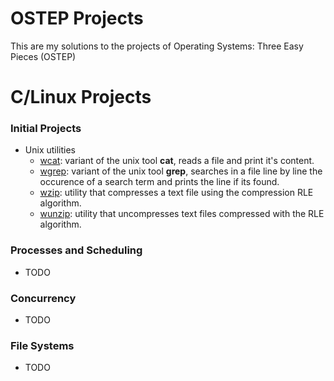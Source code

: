 # OSTEP Projects

This are my solutions to the projects of Operating Systems: Three Easy Pieces (OSTEP)

# C/Linux Projects

### Initial Projects

- Unix utilities
  - [wcat](./initial-utilities/wcat): variant of the unix tool **cat**, reads a file and print it's content.
  - [wgrep](./initial-utilities/wgrep): variant of the unix tool **grep**, searches in a file line by line the occurence of a search term and prints the line if its found.
  - [wzip](./initial-utilities/wzip): utility that compresses a text file using the compression RLE algorithm.
  - [wunzip](./initial-utilities/wzip): utility that uncompresses text files compressed with the RLE algorithm.

### Processes and Scheduling

- TODO

### Concurrency

- TODO

### File Systems

- TODO

